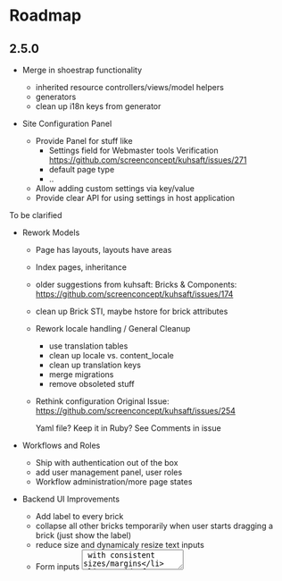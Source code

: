# Roadmap

## 2.5.0

  - Merge in shoestrap functionality
    - inherited resource controllers/views/model helpers
    - generators
    - clean up i18n keys from generator

  - Site Configuration Panel
    - Provide Panel for stuff like
      - Settings field for Webmaster tools Verification
        https://github.com/screenconcept/kuhsaft/issues/271
      - default page type
      - ..
    - Allow adding custom settings via key/value
    - Provide clear API for using settings in host application

To be clarified

  - Rework Models
    - Page has layouts, layouts have areas
    - Index pages, inheritance
    - older suggestions from kuhsaft:
      Bricks & Components: https://github.com/screenconcept/kuhsaft/issues/174
    - clean up Brick STI, maybe hstore for brick attributes
    - Rework locale handling / General Cleanup
      - use translation tables
      - clean up locale vs. content_locale
      - clean up translation keys
      - merge migrations
      - remove obsoleted stuff

    - Rethink configuration
      Original Issue:
      https://github.com/screenconcept/kuhsaft/issues/254

      Yaml file? Keep it in Ruby? See Comments in issue

  - Workflows and Roles
    - Ship with authentication out of the box
    - add user management panel, user roles
    - Workflow administration/more page states

  - Backend UI Improvements
    - Add label to every brick
    - collapse all other bricks temporarily when user starts
      dragging a brick (just show the label)
    - reduce size and dynamicaly resize text inputs
    - Form inputs <textarea> with consistent sizes/margins
    - Get rid of bootstrap? Foundation? Bourbon?
    - Submit all bricks with remote true

  - Provide a rock-solid installer

  - Qbrick demo instance that reinstalls master every night

  - Preview Page functionality

  - Extend Qbrick::Page link dialog to allow adding anchor on current page
    Original Issue: https://github.com/screenconcept/kuhsaft/issues/225

  - Lock page when it is being edited

  - Mediapool for assets

  - Rework frontend partials handling, provide sensible defaults

  - Better 404 handling / Getting started page
    https://github.com/screenconcept/kuhsaft/issues/147

  - Mountablity on non-root paths
    https://github.com/screenconcept/kuhsaft/issues/130

  - Caching issues
    https://github.com/screenconcept/kuhsaft/issues/270

  - Split up readme / add wiki

## Backlog (no particular order)

* Image handling Features
  * Configurable Responsive Images
    - configurable image sizes
    - use picturefill.js
    - add responsive_image_tag wich handles scrset and sizes from config

  * (re-)move ImageSizeDelegator from `engine.rb`

  * Optimize images with image_optim (use gem with statically compiled binaries!)

  * Optimize uploader with piet like on sc_web

* Allow admin to edit html/css in backend without deployment

* automatic styleguide generation

* Make searchable module find bricks not just pages
  (Would get rid of after_save_callback on bricks to update fulltext of page)
  See original issue: https://github.com/screenconcept/kuhsaft/issues/227

* Make Qbrick multisite capable

* add Google Maps brick (accept url/coordinates...)

* SEO Indicator (shows how good seo fields have been filled in)

* Allow pages to be cloned with all their content into somewhere into the site-tree

* Language specific uploaders
  https://github.com/screenconcept/kuhsaft/issues/140

* Allow redirect_url on page to be deleted
  https://github.com/screenconcept/kuhsaft/issues/269

* replace shoestrap stuff with rails_admin
